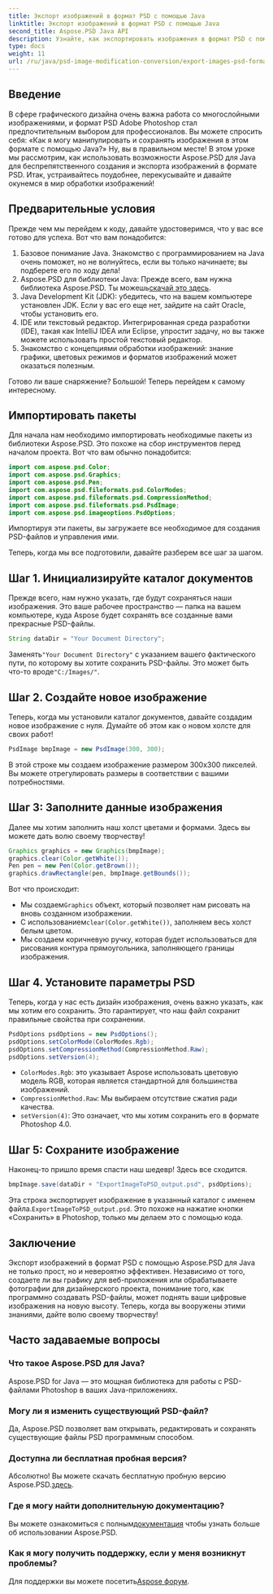 ```yaml
---
title: Экспорт изображений в формат PSD с помощью Java
linktitle: Экспорт изображений в формат PSD с помощью Java
second_title: Aspose.PSD Java API
description: Узнайте, как экспортировать изображения в формат PSD с помощью Aspose.PSD для Java, в простом пошаговом руководстве. Идеально подходит для разработчиков и графических дизайнеров.
type: docs
weight: 11
url: /ru/java/psd-image-modification-conversion/export-images-psd-format/
---
```

## Введение

В сфере графического дизайна очень важна работа со многослойными изображениями, и формат PSD Adobe Photoshop стал предпочтительным выбором для профессионалов. Вы можете спросить себя: «Как я могу манипулировать и сохранять изображения в этом формате с помощью Java?» Ну, вы в правильном месте! В этом уроке мы рассмотрим, как использовать возможности Aspose.PSD для Java для беспрепятственного создания и экспорта изображений в формате PSD. Итак, устраивайтесь поудобнее, перекусывайте и давайте окунемся в мир обработки изображений!

## Предварительные условия

Прежде чем мы перейдем к коду, давайте удостоверимся, что у вас все готово для успеха. Вот что вам понадобится:

1. Базовое понимание Java. Знакомство с программированием на Java очень поможет, но не волнуйтесь, если вы только начинаете; вы подберете его по ходу дела!
2.  Aspose.PSD для библиотеки Java: Прежде всего, вам нужна библиотека Aspose.PSD. Ты можешь[скачай это здесь](https://releases.aspose.com/psd/java/).
3. Java Development Kit (JDK): убедитесь, что на вашем компьютере установлен JDK. Если у вас его еще нет, зайдите на сайт Oracle, чтобы установить его.
4. IDE или текстовый редактор. Интегрированная среда разработки (IDE), такая как IntelliJ IDEA или Eclipse, упростит задачу, но вы также можете использовать простой текстовый редактор.
5. Знакомство с концепциями обработки изображений: знание графики, цветовых режимов и форматов изображений может оказаться полезным.

Готово ли ваше снаряжение? Большой! Теперь перейдем к самому интересному.

## Импортировать пакеты

Для начала нам необходимо импортировать необходимые пакеты из библиотеки Aspose.PSD. Это похоже на сбор инструментов перед началом проекта. Вот что вам обычно понадобится:

```java
import com.aspose.psd.Color;
import com.aspose.psd.Graphics;
import com.aspose.psd.Pen;
import com.aspose.psd.fileformats.psd.ColorModes;
import com.aspose.psd.fileformats.psd.CompressionMethod;
import com.aspose.psd.fileformats.psd.PsdImage;
import com.aspose.psd.imageoptions.PsdOptions;
```

Импортируя эти пакеты, вы загружаете все необходимое для создания PSD-файлов и управления ими.

Теперь, когда мы все подготовили, давайте разберем все шаг за шагом. 

## Шаг 1. Инициализируйте каталог документов

Прежде всего, нам нужно указать, где будут сохраняться наши изображения. Это ваше рабочее пространство — папка на вашем компьютере, куда Aspose будет сохранять все созданные вами прекрасные PSD-файлы.

```java
String dataDir = "Your Document Directory";
```
 Заменять`"Your Document Directory"` с указанием вашего фактического пути, по которому вы хотите сохранить PSD-файлы. Это может быть что-то вроде`"C:/Images/"`. 

## Шаг 2. Создайте новое изображение

Теперь, когда мы установили каталог документов, давайте создадим новое изображение с нуля. Думайте об этом как о новом холсте для своих работ!

```java
PsdImage bmpImage = new PsdImage(300, 300);
```
В этой строке мы создаем изображение размером 300x300 пикселей. Вы можете отрегулировать размеры в соответствии с вашими потребностями. 

## Шаг 3: Заполните данные изображения

Далее мы хотим заполнить наш холст цветами и формами. Здесь вы можете дать волю своему творчеству!

```java
Graphics graphics = new Graphics(bmpImage);
graphics.clear(Color.getWhite());
Pen pen = new Pen(Color.getBrown());
graphics.drawRectangle(pen, bmpImage.getBounds());
```
Вот что происходит:
-  Мы создаем`Graphics` объект, который позволяет нам рисовать на вновь созданном изображении.
-  С использованием`clear(Color.getWhite())`, заполняем весь холст белым цветом.
- Мы создаем коричневую ручку, которая будет использоваться для рисования контура прямоугольника, заполняющего границы изображения.

## Шаг 4. Установите параметры PSD

Теперь, когда у нас есть дизайн изображения, очень важно указать, как мы хотим его сохранить. Это гарантирует, что наш файл сохранит правильные свойства при сохранении.

```java
PsdOptions psdOptions = new PsdOptions();
psdOptions.setColorMode(ColorModes.Rgb);
psdOptions.setCompressionMethod(CompressionMethod.Raw);
psdOptions.setVersion(4);
```
- `ColorModes.Rgb`: это указывает Aspose использовать цветовую модель RGB, которая является стандартной для большинства изображений.
- `CompressionMethod.Raw`: Мы выбираем отсутствие сжатия ради качества.
- `setVersion(4)`: Это означает, что мы хотим сохранить его в формате Photoshop 4.0.

## Шаг 5: Сохраните изображение

Наконец-то пришло время спасти наш шедевр! Здесь все сходится. 

```java
bmpImage.save(dataDir + "ExportImageToPSD_output.psd", psdOptions);
```
 Эта строка экспортирует изображение в указанный каталог с именем файла.`ExportImageToPSD_output.psd`. Это похоже на нажатие кнопки «Сохранить» в Photoshop, только мы делаем это с помощью кода.

## Заключение

Экспорт изображений в формат PSD с помощью Aspose.PSD для Java не только прост, но и невероятно эффективен. Независимо от того, создаете ли вы графику для веб-приложения или обрабатываете фотографии для дизайнерского проекта, понимание того, как программно создавать PSD-файлы, может поднять ваши цифровые изображения на новую высоту. Теперь, когда вы вооружены этими знаниями, дайте волю своему творчеству!

## Часто задаваемые вопросы

### Что такое Aspose.PSD для Java?
Aspose.PSD for Java — это мощная библиотека для работы с PSD-файлами Photoshop в ваших Java-приложениях.

### Могу ли я изменить существующий PSD-файл?
Да, Aspose.PSD позволяет вам открывать, редактировать и сохранять существующие файлы PSD программным способом.

### Доступна ли бесплатная пробная версия?
 Абсолютно! Вы можете скачать бесплатную пробную версию Aspose.PSD.[здесь](https://releases.aspose.com/).

### Где я могу найти дополнительную документацию?
 Вы можете ознакомиться с полным[документация](https://reference.aspose.com/psd/java/) чтобы узнать больше об использовании Aspose.PSD.

### Как я могу получить поддержку, если у меня возникнут проблемы?
 Для поддержки вы можете посетить[Aspose форум](https://forum.aspose.com/c/psd/34).